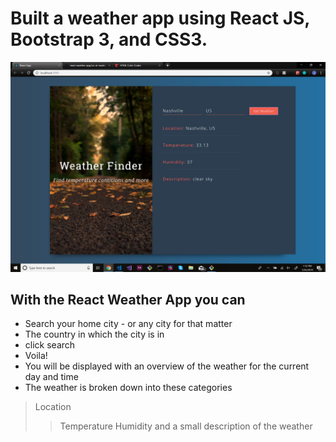 # Built a weather app using React JS, Bootstrap 3, and CSS3.

![alt text](public/weatherPic.png)

## With the React Weather App you can 

- Search your home city - or any city for that matter
- The country in which the city is in
- click search
- Voila!
- You will be displayed with an overview of the weather for the current day and time
- The weather is broken down into these categories
> Location
>> Temperature
>> Humidity
>> and a small description of the weather
